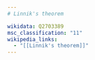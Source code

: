 ```yaml
---
# Linnik's theorem

wikidata: Q2703389
msc_classification: "11"
wikipedia_links:
  - "[[Linnik's theorem]]"
---
```

